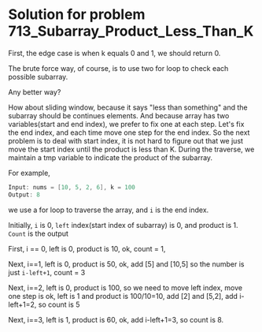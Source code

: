 # Solution for problem 713_Subarray_Product_Less_Than_K

First, the edge case is when k equals 0 and 1, we should return 0.

The brute force way, of course, is to use two for loop to check each possible subarray.

Any better way?

How about sliding window, because it says "less than something" and the subarray should be continues elements. And because array has two variables(start and end index), we prefer to fix one at each step. Let's fix the end index, and each time move one step for the end index. So the next problem is to deal with start index, it is not hard to figure out that we just move the start index until the product is less than K. During the traverse, we maintain a tmp variable to indicate the product of the subarray.

For example, 

```c
Input: nums = [10, 5, 2, 6], k = 100
Output: 8
```

we use a for loop to traverse the array, and `i` is the end index.

Initially, `i` is 0, `left` index(start index of subarray) is 0, and product is 1. `Count` is the output

First, i == 0, left is 0, product is 10, ok, count = 1,

Next, i==1, left is 0, product is 50, ok, add [5] and [10,5] so the number is just `i-left+1`, count = 3 

Next, i==2, left is 0, product is 100, so we need to move left index, move one step is ok, left is 1 and product is 100/10=10, add [2] and [5,2], add i-left+1=2, so count is 5

Next, i==3, left is 1, product is 60, ok,  add i-left+1=3, so count is 8.